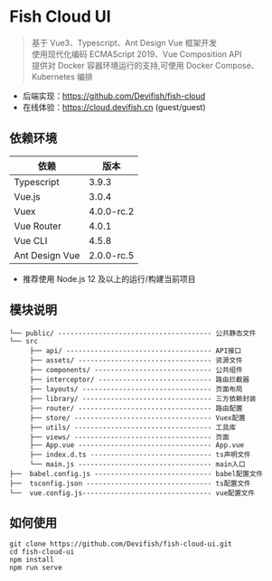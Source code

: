 # Fish Cloud UI

> 基于 Vue3、Typescript、Ant Design Vue 框架开发<br/>
> 使用现代化编码 ECMAScript 2019、Vue Composition API<br/>
> 提供对 Docker 容器环境运行的支持,可使用 Docker Compose、Kubernetes 编排

- 后端实现：https://github.com/Devifish/fish-cloud
- 在线体验：https://cloud.devifish.cn (guest/guest)

## 依赖环境

| 依赖           | 版本       |
| -------------- | ---------- |
| Typescript     | 3.9.3      |
| Vue.js         | 3.0.4      |
| Vuex           | 4.0.0-rc.2 |
| Vue Router     | 4.0.1      |
| Vue CLI        | 4.5.8      |
| Ant Design Vue | 2.0.0-rc.5 |

- 推荐使用 Node.js 12 及以上的运行/构建当前项目

## 模块说明

```
└── public/ -------------------------------------- 公共静态文件
└── src
     ├── api/ ------------------------------------ API接口
     ├── assets/ --------------------------------- 资源文件
     ├── components/ ----------------------------- 公共组件
     ├── interceptor/ ---------------------------- 路由拦截器
     ├── layouts/ -------------------------------- 页面布局
     ├── library/ -------------------------------- 三方依赖封装
     ├── router/ --------------------------------- 路由配置
     ├── store/ ---------------------------------- Vuex配置
     ├── utils/ ---------------------------------- 工具库
     ├── views/ ---------------------------------- 页面
     ├── App.vue --------------------------------- App.vue
     ├── index.d.ts ------------------------------ ts声明文件
     └── main.js --------------------------------- main入口
├──  babel.config.js ----------------------------- babel配置文件
├──  tsconfig.json ------------------------------- ts配置文件
└──  vue.config.js-------------------------------- vue配置文件
```

## 如何使用

```
git clone https://github.com/Devifish/fish-cloud-ui.git
cd fish-cloud-ui
npm install
npm run serve
```
